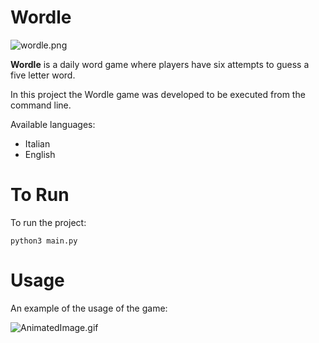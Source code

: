 # Wordle

![wordle.png](https://res.craft.do/user/full/63cec524-c1b6-57b4-8157-df0476f848cb/doc/1A0F6BC2-4DD5-41F6-A980-8A03531B24A5/1B62B1D6-1805-472B-8DA8-BA4022004DEB_2/4NbiwbCJzbrpZ83BXx57Ym0s8ur8yAEfNFbjlBKwxlgz/wordle.png)

**Wordle** is a daily word game where players have six attempts to guess a five letter word.

In this project the Wordle game was developed to be executed from the command line.

Available languages:

- Italian
- English

# To Run

To run the project:

```shell
python3 main.py
```

# Usage

An example of the usage of the game:

![AnimatedImage.gif](https://res.craft.do/user/full/63cec524-c1b6-57b4-8157-df0476f848cb/doc/1A0F6BC2-4DD5-41F6-A980-8A03531B24A5/44264666-0D7A-4693-9EE1-AE6B016012DE_2/eucgqtzsx4I7lJbrhpAPRu7mNlRF1VcYdDDcvDE7CA4z/AnimatedImage.gif)

